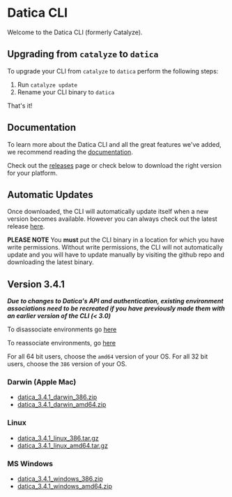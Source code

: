 # Datica CLI

Welcome to the Datica CLI (formerly Catalyze).

## Upgrading from `catalyze` to `datica`

To upgrade your CLI from `catalyze` to `datica` perform the following steps:

1. Run `catalyze update`
1. Rename your CLI binary to `datica`

That's it!

## Documentation

To learn more about the Datica CLI and all the great features we've added, we recommend reading the [documentation](https://resources.datica.com/compliant-cloud/cli-reference/).

Check out the [releases](https://github.com/daticahealth/cli/releases) page or check below to download the right version for your platform.

## Automatic Updates

Once downloaded, the CLI will automatically update itself when a new version becomes available. However you can always check out the latest release [here](https://github.com/daticahealth/cli/releases).

**PLEASE NOTE** You **must** put the CLI binary in a location for which you have write permissions. Without write permissions, the CLI will not automatically update and you will have to update manually by visiting the github repo and downloading the latest binary.

## Version 3.4.1

***Due to changes to Datica's API and authentication, existing environment associations need to be recreated if you have previously made them with an earlier version of the CLI (< 3.0)***

To disassociate environments go [here](https://resources.datica.com/compliant-cloud/cli-reference/#disassociate)

To reassociate environments, go [here](https://resources.datica.com/compliant-cloud/cli-reference/#associate)

For all 64 bit users, choose the `amd64` version of your OS. For all 32 bit users, choose the `386` version of your OS.

### Darwin (Apple Mac)

 * [datica\_3.4.1\_darwin\_386.zip](https://github.com/daticahealth/cli/releases/download/3.4.1/datica_3.4.1_darwin_386.zip)
 * [datica\_3.4.1\_darwin\_amd64.zip](https://github.com/daticahealth/cli/releases/download/3.4.1/datica_3.4.1_darwin_amd64.zip)

### Linux

 * [datica\_3.4.1\_linux\_386.tar.gz](https://github.com/daticahealth/cli/releases/download/3.4.1/datica_3.4.1_linux_386.tar.gz)
 * [datica\_3.4.1\_linux\_amd64.tar.gz](https://github.com/daticahealth/cli/releases/download/3.4.1/datica_3.4.1_linux_amd64.tar.gz)

### MS Windows

 * [datica\_3.4.1\_windows\_386.zip](https://github.com/daticahealth/cli/releases/download/3.4.1/datica_3.4.1_windows_386.zip)
 * [datica\_3.4.1\_windows\_amd64.zip](https://github.com/daticahealth/cli/releases/download/3.4.1/datica_3.4.1_windows_amd64.zip)
